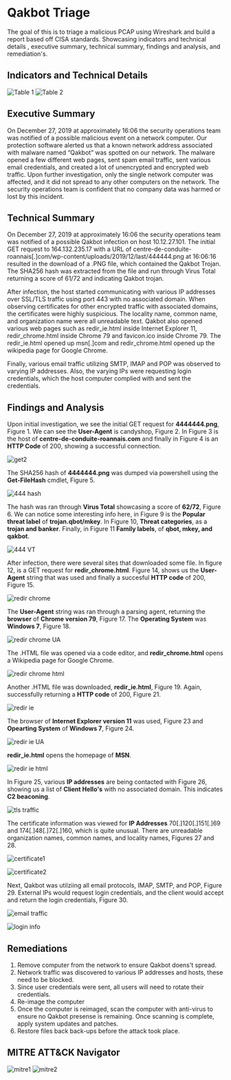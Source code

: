 # Qakbot Triage
The goal of this is to triage a malicious PCAP using Wireshark and build a report based off CISA standards. Showcasing indicators and technical details , executive summary, technical summary, findings and analysis, and remediation's. 

## Indicators and Technical Details
![Table 1](https://i.imgur.com/2cDsIEr.png)
![Table 2](https://i.imgur.com/aH1kipq.png)

## Executive Summary
On December 27, 2019 at approximately 16:06 the security operations team was notified of a possible malicious event on a network computer. Our protection software alerted us that a known network address associated with malware named “Qakbot” was spotted on our network. The malware opened a few different web pages, sent spam email traffic, sent various email credentials, and created a lot of unencrypted and encrypted web traffic. Upon further investigation, only the single network computer was affected, and it did not spread to any other computers on the network. The security operations team is confident that no company data was harmed or lost by this incident.  

## Technical Summary
On December 27, 2019 at approximately 16:06 the security operations team was notified of a possible Qakbot infection on host 10.12.27.101. The initial GET request to 164.132.235.17 with a URL of centre-de-conduite-roannais[.]com/wp-content/uploads/2019/12/last/444444.png at 16:06:16 resulted in the download of a .PNG file, which contained the Qakbot Trojan. The SHA256 hash was extracted from the file and run through Virus Total returning a score of 61/72 and indicating Qakbot trojan. 

After infection, the host started communicating with various IP addresses over SSL/TLS traffic using port 443 with no associated domain. When observing certificates for other encrypted traffic with associated domains, the certificates were highly suspicious. The locality name, common name, and organization name were all unreadable text. Qakbot also opened various web pages such as redir_ie.html inside Internet Explorer 11, redir_chrome.html inside Chrome 79 and favicon.ico inside Chrome 79. The redir_ie.html opened up msn[.]com and redir_chrome.html opened up the wikipedia page for Google Chrome. 

Finally, various email traffic utilizing SMTP, IMAP and POP was observed to varying IP addresses. Also, the varying IPs were requesting login credentials, which the host computer complied with and sent the credentials. 

## Findings and Analysis

Upon initial investigation, we see the initial GET request for **4444444.png**, Figure 1. We can see the **User-Agent** is candyshop, Figure 2. In Figure 3 is the host of **centre-de-conduite-roannais.com** and finally in Figure 4 is an **HTTP Code** of 200, showing a successful connection. 

![get2](https://i.imgur.com/ElARXrD.png)

The SHA256 hash of **4444444.png** was dumped via powershell using the **Get-FileHash** cmdlet, Figure 5.

![444 hash](https://i.imgur.com/EYycM53.png)


The hash was ran through **Virus Total** showcasing a score of **62/72**, Figure 6. We can notice some interesting info here, in Figure 9 is the **Popular threat label** of **trojan.qbot/mkey**. In Figure 10, **Threat categories**, as a **trojan and banker**. Finally, in Figure 11 **Family labels**, of **qbot, mkey, and qakbot**.

![444 VT](https://i.imgur.com/iZs1pFA.png)


After infection, there were several sites that downloaded some file. In figure 12, is a GET request for **redir_chrome.html**. Figure 14, shows us the **User-Agent** string that was used and finally a succesful **HTTP code** of 200, Figure 15. 

![redir chrome](https://i.imgur.com/gYh5oqw.png)


The **User-Agent** string was ran through a parsing agent, returning the **browser** of **Chrome version 79**, Figure 17. The **Operating System** was **Windows 7**, Figure 18. 

![redir chrome UA](https://i.imgur.com/f6q2IoD.png)

The .HTML file was opened via a code editor, and **redir_chrome.html** opens a Wikipedia page for Google Chrome. 

![redir chrome html](https://i.imgur.com/FF6Z4Z8.png)


Another .HTML file was downloaded, **redir_ie.html**, Figure 19. Again, successfully returning a **HTTP code** of 200, Figure 21.

![redir ie](https://i.imgur.com/UNyqk9c.png)


The browser of **Internet Explorer version 11** was used, Figure 23 and **Opearting System** of **Windows 7**, Figure 24.

![redir ie UA](https://i.imgur.com/Ux0WES7.png)

**redir_ie.html** opens the homepage of **MSN**.

![redir ie html](https://i.imgur.com/Rz3iFwN.png)

In Figure 25, various **IP addresses** are being contacted with Figure 26, showing us a list of **Client Hello's** with no associated domain. This indicates **C2 beaconing**. 

![tls traffic](https://i.imgur.com/O3ChxK7.png)

The certificate information was viewed for **IP Addresses** 70[.]120[.]151[.]69 and 174[.]48[.]72[.]160, which is quite unusual. There are unreadable organization names, common names, and locality names, Figures 27 and 28. 

![certificate1](https://i.imgur.com/b2sC815.png)


![certificate2](https://i.imgur.com/tBGGeaN.png)

Next, Qakbot was utilziing all email protocols, IMAP, SMTP, and POP, Figure 29. External IPs would request login credentials, and the client would accept and return the login credentials, Figure 30. 

![email traffic](https://i.imgur.com/ozXdOcR.png)

![login info](https://i.imgur.com/efn2ct5.png)


## Remediations
1. Remove computer from the network to ensure Qakbot doens't spread.
2. Network traffic was discovered to various IP addresses and hosts, these need to be blocked. 
3. Since user credentials were sent, all users will need to rotate their credentials.
4. Re-image the computer
5. Once the computer is reimaged, scan the computer with anti-virus to ensure no Qakbot presense is remaining. Once scanning is complete, apply system updates and patches.
6. Restore files back back-ups before the attack took place.

## MITRE ATT&CK Navigator
![mitre1](https://i.imgur.com/2T63LIW.png)
![mitre2](https://i.imgur.com/fkXA4sy.png)

